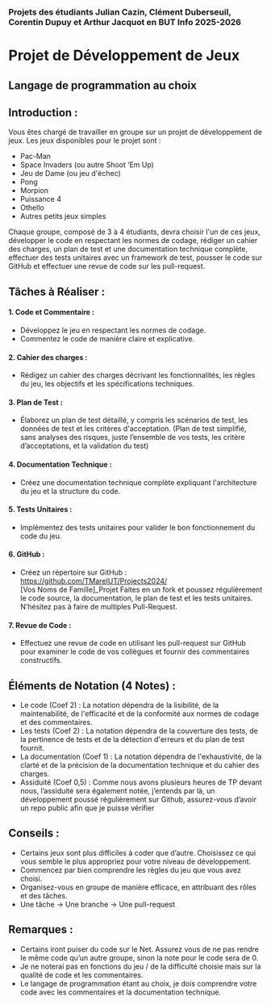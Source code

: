 ### Projets des étudiants Julian Cazin, Clément Duberseuil, Corentin Dupuy et Arthur Jacquot en BUT Info 2025-2026

# Projet de Développement de Jeux 
## Langage de programmation au choix

## Introduction : 

Vous êtes chargé de travailler en groupe sur un projet de développement de jeux. Les jeux disponibles pour le projet sont :
-	Pac-Man
-	Space Invaders (ou autre Shoot ‘Em Up)
-	Jeu de Dame (ou jeu d'échec)
-	Pong
-	Morpion 
-	Puissance 4
-	Othello
-	Autres petits jeux simples

Chaque groupe, composé de 3 à 4 étudiants, devra choisir l'un de ces jeux, développer le code en respectant les normes de codage, rédiger un cahier des charges, un plan de test et une documentation technique complète, effectuer des tests unitaires avec un framework de test, pousser le code sur GitHub et effectuer une revue de code sur les pull-request.

## Tâches à Réaliser :

#### 1.	Code et Commentaire :
-	Développez le jeu en respectant les normes de codage.
-	Commentez le code de manière claire et explicative.
#### 2.	Cahier des charges :
-	Rédigez un cahier des charges décrivant les fonctionnalités, les règles du jeu, les objectifs et les spécifications techniques.
#### 3.	Plan de Test :
-	Élaborez un plan de test détaillé, y compris les scénarios de test, les données de test et les critères d'acceptation. (Plan de test simplifié, sans analyses des risques, juste l’ensemble de vos tests, les critère d’acceptations, et la validation du test)
#### 4.	Documentation Technique :
-	Créez une documentation technique complète expliquant l'architecture du jeu et la structure du code.
#### 5.	Tests Unitaires :
-	Implémentez des tests unitaires pour valider le bon fonctionnement du code du jeu.
#### 6.	GitHub :
-	Créez un répertoire sur GitHub : https://github.com/TMareIUT/Projects2024/  
[Vos Noms de Famille]_Projet
Faites en un fork et poussez régulièrement le code source, la documentation, le plan de test et les tests unitaires. N’hésitez pas à faire de multiples Pull-Request.
#### 7.	Revue de Code :
-	Effectuez une revue de code en utilisant les pull-request sur GitHub pour examiner le code de vos collègues et fournir des commentaires constructifs.



## Éléments de Notation (4 Notes) :

-	Le code (Coef 2) : La notation dépendra de la lisibilité, de la maintenabilité, de l'efficacité et de la conformité aux normes de codage et des commentaires.
-	Les tests (Coef 2) : La notation dépendra de la couverture des tests, de la pertinence de tests et de la détection d'erreurs et du plan de test fournit.
-	La documentation (Coef 1) : La notation dépendra de l'exhaustivité, de la clarté et de la précision de la documentation technique et du cahier des charges.
-	Assiduité (Coef 0,5) : Comme nous avons plusieurs heures de TP devant nous, l’assiduité sera également notée, j’entends par là, un développement poussé régulièrement sur Github, assurez-vous d’avoir un repo public afin que je puisse vérifier 

## Conseils :

-	Certains jeux sont plus difficiles à coder que d’autre. Choisissez ce qui vous semble le plus appropriez pour votre niveau de développement. 
-	Commencez par bien comprendre les règles du jeu que vous avez choisi. 
-	Organisez-vous en groupe de manière efficace, en attribuant des rôles et des tâches.
-	Une tâche -> Une branche -> Une pull-request

## Remarques :

-	Certains iront puiser du code sur le Net. Assurez vous de ne pas rendre le même code qu’un autre groupe, sinon la note pour le code sera de 0.
-	Je ne noterai pas en fonctions du jeu / de la difficulté choisie mais sur la qualité de code et les commentaires.
-	Le langage de programmation étant au choix, je dois comprendre votre code avec les commentaires et la documentation technique.

